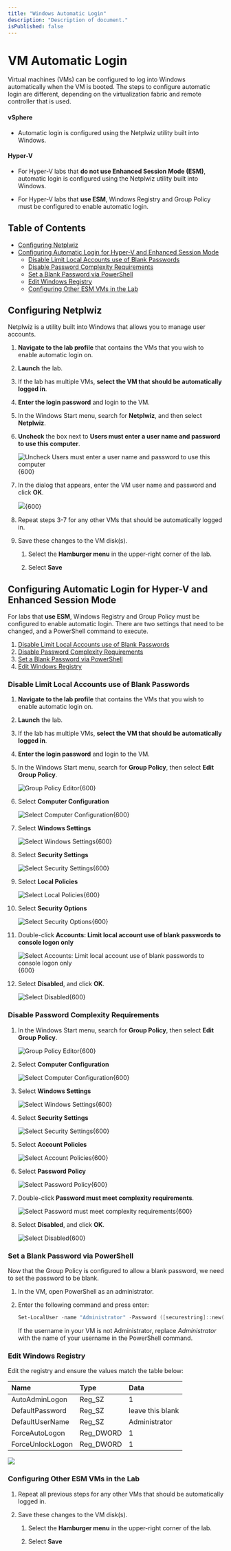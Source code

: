 ```yaml
---
title: "Windows Automatic Login"
description: "Description of document."
isPublished: false
---
```


# VM Automatic Login 

Virtual machines (VMs) can be configured to log into Windows automatically when the VM is booted. The steps to configure automatic login are different, 
depending on the virtualization fabric and remote controller that is used.

#### vSphere 

- Automatic login is configured using the Netplwiz utility built into Windows.

#### Hyper-V 

- For Hyper-V labs that **do not use Enhanced Session Mode (ESM)**, automatic login is configured using the Netplwiz utility built into Windows.

- For Hyper-V labs that **use ESM**, Windows Registry and Group Policy must be configured to enable automatic login. 

## Table of Contents
- [Configuring Netplwiz](#configuring-netplwiz)
- [Configuring Automatic Login for Hyper-V and Enhanced Session Mode](#configuring-automatic-login-for-hyper-v-and-enhanced-session-mode)
  - [Disable Limit Local Accounts use of Blank Passwords](#disable-limit-local-accounts-use-of-blank-passwords)
  - [Disable Password Complexity Requirements](#disable-password-complexity-requirements)
  - [Set a Blank Password via PowerShell](#set-a-blank-password-via-powershell)
  - [Edit Windows Registry](#edit-windows-registry)
  - [Configuring Other ESM VMs in the Lab](#configuring-other-esm-vms-in-the-lab)

## Configuring Netplwiz

Netplwiz is a utility built into Windows that allows you to manage user accounts. 

1. **Navigate to the lab profile** that contains the VMs that you wish to enable automatic login on. 

1. **Launch** the lab. 

1. If the lab has multiple VMs, **select the VM that should be automatically logged in**.

1. **Enter the login password** and login to the VM. 

1. In the Windows Start menu, search for **Netplwiz**, and then select **Netplwiz**. 

1. **Uncheck** the box next to **Users must enter a user name and password to use this computer**. 

    ![Uncheck Users must enter a user name and password to use this computer](images/netplwiz-uncheck-box.png){600}

1. In the dialog that appears, enter the VM user name and password and click **OK**. 

    ![](images/netplwiz-enter-password.png){600}

1. Repeat steps 3-7 for any other VMs that should be automatically logged in.

1. Save these changes to the VM disk(s).

    1. Select the **Hamburger menu** in the upper-right corner of the lab. 

    1. Select **Save**

## Configuring Automatic Login for Hyper-V and Enhanced Session Mode

For labs that **use ESM**, Windows Registry and Group Policy must be configured to enable automatic login. There are two settings that need to be changed, and a PowerShell command to execute. 


1. [Disable Limit Local Accounts use of Blank Passwords](#disable-limit-local-accounts-use-of-blank-passwords)
1. [Disable Password Complexity Requirements](#disable-password-complexity-requirements)
1. [Set a Blank Password via PowerShell](#set-a-blank-password)
1. [Edit Windows Registry](#edit-windows-registry)

### Disable Limit Local Accounts use of Blank Passwords

1. **Navigate to the lab profile** that contains the VMs that you wish to enable automatic login on. 

1. **Launch** the lab. 

1. If the lab has multiple VMs, **select the VM that should be automatically logged in**.

1. **Enter the login password** and login to the VM. 

1. In the Windows Start menu, search for **Group Policy**, then select **Edit Group Policy**. 

    ![Group Policy Editor](images/group-policy-editor.png){600}

1. Select **Computer Configuration**

    ![Select Computer Configuration](images/gp-computer-config.png){600}

1. Select **Windows Settings**

    ![Select Windows Settings](images/gp-windows-settings.png){600}

1. Select **Security Settings**

    ![Select Security Settings](images/gp-security-settings.png){600}

1. Select **Local Policies**

    ![Select Local Policies](images/gp-local-policies.png){600}

1. Select **Security Options**

    ![Select Security Options](images/gp-security-options.png){600}

1. Double-click  **Accounts: Limit local account use of blank passwords to console logon only**

    ![Select Accounts: Limit local account use of blank passwords to console logon only](images/gp-accounts-limit-local.png){600}

1. Select **Disabled**, and click **OK**. 

    ![Select Disabled](images/gp-account-disabled-setting.png){600}

### Disable Password Complexity Requirements

1. In the Windows Start menu, search for **Group Policy**, then select **Edit Group Policy**. 

    ![Group Policy Editor](images/group-policy-editor.png){600}

1. Select **Computer Configuration**

    ![Select Computer Configuration](images/gp-computer-config.png){600}

1. Select **Windows Settings**

    ![Select Windows Settings](images/gp-windows-settings.png){600}

1. Select **Security Settings**

    ![Select Security Settings](images/gp-security-settings.png){600}

1. Select **Account Policies**

    ![Select Account Policies](images/gp-account-policies.png){600}

1. Select **Password Policy**

    ![Select Password Policy](images/gp-password-policy.png){600}

1. Double-click **Password must meet complexity requirements**. 

    ![Select Password must meet complexity requirements](images/gp-password-complexity-requirements.png){600}

1. Select **Disabled**, and click **OK**.

    ![Select Disabled](images/gp-password-complexity-requirements-disabled.png){600}

### Set a Blank Password via PowerShell

Now that the Group Policy is configured to allow a blank password, we need to set the password to be blank. 

1. In the VM, open PowerShell as an administrator. 

1. Enter the following command and press enter: 

    ```PowerShell
    Set-LocalUser -name "Administrator" -Password ([securestring]::new())
    ```
    If the username in your VM is not Administrator, replace _Administrator_ with the name of your username in the PowerShell command. 

### Edit Windows Registry

Edit the registry and ensure the values match the table below: 

| Name | Type | Data
|:---|:---|:--|
| AutoAdminLogon  |Reg_SZ|1
| DefaultPassword |Reg_SZ|leave this blank
| DefaultUserName |Reg_SZ|Administrator
| ForceAutoLogon  |Reg_DWORD|1
| ForceUnlockLogon|Reg_DWORD|1

![](images/edit-registry-for-auto-login.png)

### Configuring Other ESM VMs in the Lab

1. Repeat all previous steps for any other VMs that should be automatically logged in.

1. Save these changes to the VM disk(s).

    1. Select the **Hamburger menu** in the upper-right corner of the lab. 

    1. Select **Save**

